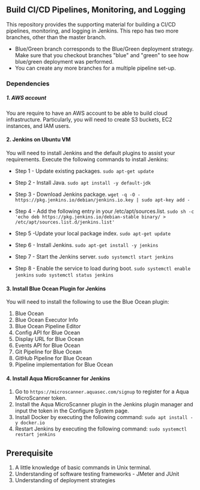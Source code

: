 ## Build CI/CD Pipelines, Monitoring, and Logging
This repository provides the supporting material for building a CI/CD pipelines, monitoring, and logging in Jenkins. This repo has two more branches, other than the master branch. 

* Blue/Green branch corresponds to the Blue/Green deployment strategy. Make sure that you checkout branches "blue" and "green" to see how blue/green deployment was performed.
* You can create any more branches for a multiple pipeline set-up. 

### Dependencies
##### 1. AWS account
You are require to have an AWS account to be able to build cloud infrastructure. Particularly, you will need to create S3 buckets, EC2 instances, and IAM users.

#### 2. Jenkins on Ubuntu VM
You will need to install Jenkins and the default plugins to assist your requirements.
Execute the following commands to install Jenkins:

* Step 1 - Update existing packages.
`sudo apt-get update`

* Step 2 - Install Java.
`sudo apt install -y default-jdk`

* Step 3 - Download Jenkins package.
`wget -q -O - https://pkg.jenkins.io/debian/jenkins.io.key | sudo apt-key add -`

* Step 4 - Add the following entry in your /etc/apt/sources.list.
`sudo sh -c 'echo deb https://pkg.jenkins.io/debian-stable binary/ > /etc/apt/sources.list.d/jenkins.list'`

* Step 5 -Update your local package index.
`sudo apt-get update`

* Step 6 - Install Jenkins.
`sudo apt-get install -y jenkins`

* Step 7 - Start the Jenkins server.
`sudo systemctl start jenkins`

* Step 8 - Enable the service to load during boot.
`sudo systemctl enable jenkins`
`sudo systemctl status jenkins`


#### 3. Install Blue Ocean Plugin for Jenkins
You will need to install the following to use the Blue Ocean plugin:
1. Blue Ocean
1. Blue Ocean Executor Info
1. Blue Ocean Pipeline Editor
1. Config API for Blue Ocean
1. Display URL for Blue Ocean
1. Events API for Blue Ocean
1. Git Pipeline for Blue Ocean
1. GitHub Pipeline for Blue Ocean
1. Pipeline implementation for Blue Ocean

#### 4. Install Aqua MicroScanner for Jenkins
1. Go to `https://microscanner.aquasec.com/signup` to register for a Aqua MicroScanner token.
1. Install the Aqua MicroScanner plugin in the Jenkins plugin manager and input the token in the Configure System page.
1. Install Docker by executing the following command: `sudo apt install -y docker.io`
1. Restart Jenkins by executing the following command: `sudo systemctl restart jenkins`

## Prerequisite
1. A little knowledge of basic commands in Unix terminal.
1. Understanding of software testing frameworks - JMeter and JUnit
1. Understanding of deployment strategies 






